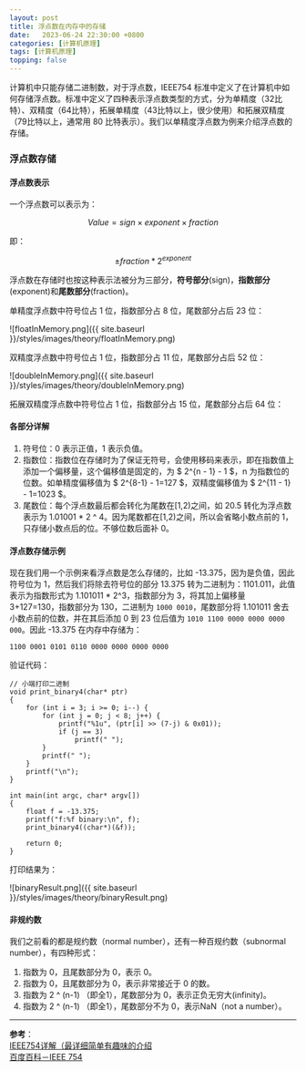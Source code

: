 ```yaml
---
layout: post
title: 浮点数在内存中的存储 
date:   2023-06-24 22:30:00 +0800
categories: [计算机原理]
tags: [计算机原理]
topping: false
---
```


计算机中只能存储二进制数，对于浮点数，IEEE754 标准中定义了在计算机中如何存储浮点数。标准中定义了四种表示浮点数类型的方式，分为单精度（32比特）、双精度（64比特），拓展单精度（43比特以上，很少使用）和拓展双精度（79比特以上，通常用 80 比特表示）。我们以单精度浮点数为例来介绍浮点数的存储。  

### 浮点数存储

#### 浮点数表示

一个浮点数可以表示为：  

$$ Value = sign \times exponent \times fraction $$  

即：  

$$ \pm  fraction * 2^{exponent} $$

浮点数在存储时也按这种表示法被分为三部分，**符号部分**(sign)，**指数部分**(exponent)和**尾数部分**(fraction)。  

单精度浮点数中符号位占 1 位，指数部分占 8 位，尾数部分占后 23 位：  

![floatInMemory.png]({{ site.baseurl }}/styles/images/theory/floatInMemory.png)  

双精度浮点数中符号位占 1 位，指数部分占 11 位，尾数部分占后 52 位：  

![doubleInMemory.png]({{ site.baseurl }}/styles/images/theory/doubleInMemory.png)  

拓展双精度浮点数中符号位占 1 位，指数部分占 15 位，尾数部分占后 64 位：  

#### 各部分详解

1. 符号位：0 表示正值，1 表示负值。  
2. 指数位：指数位在存储时为了保证无符号，会使用移码来表示，即在指数值上添加一个偏移量，这个偏移值是固定的，为 $ 2^{n - 1} - 1 $，n 为指数位的位数。如单精度偏移值为 $ 2^{8-1} - 1=127 $，双精度偏移值为 $ 2^{11 - 1} - 1=1023 $。
3. 尾数位：每个浮点数最后都会转化为尾数在[1,2)之间，如 20.5 转化为浮点数表示为 1.01001 * 2 ^ 4。因为尾数都在[1,2)之间，所以会省略小数点前的 1，只存储小数点后的位。不够位数后面补 0。  

#### 浮点数存储示例

现在我们用一个示例来看浮点数是怎么存储的，比如 -13.375，因为是负值，因此符号位为 1，然后我们将除去符号位的部分 13.375 转为二进制为：1101.011，此值表示为指数形式为 1.101011 * 2^3，指数部分为 3，将其加上偏移量 3+127=130，指数部分为 130，二进制为 `1000 0010`，尾数部分将 1.101011 舍去小数点前的位数，并在其后添加 0 到 23 位后值为 `1010 1100 0000 0000 0000 000`。因此 -13.375 在内存中存储为：  

```
1100 0001 0101 0110 0000 0000 0000 0000
```

验证代码：  

```
// 小端打印二进制
void print_binary4(char* ptr)
{
    for (int i = 3; i >= 0; i--) {
        for (int j = 0; j < 8; j++) {
            printf("%1u", (ptr[i] >> (7-j) & 0x01));
            if (j == 3)
                printf(" ");
        }
        printf(" ");
    }
    printf("\n");
}

int main(int argc, char* argv[])
{
    float f = -13.375;
    printf("f:%f binary:\n", f);
    print_binary4((char*)(&f));
    
    return 0;
}
```

打印结果为：  

![binaryResult.png]({{ site.baseurl }}/styles/images/theory/binaryResult.png)  

#### 非规约数

我们之前看的都是规约数（normal number），还有一种百规约数（subnormal number），有四种形式：  

1. 指数为 0，且尾数部分为 0，表示 0。  
2. 指数为 0，且尾数部分为 0，表示非常接近于 0 的数。  
3. 指数为 2 ^ (n-1) （即全1），尾数部分为 0，表示正负无穷大(infinity)。  
4. 指数为 2 ^ (n-1) （即全1），尾数部分不为 0，表示NaN（not a number）。  

---
**参考**：  
[IEEE754详解（最详细简单有趣味的介绍](https://blog.csdn.net/gao_zhennan/article/details/120717424)  
[百度百科－IEEE 754](https://baike.baidu.com/item/IEEE%20754/3869922?fr=aladdin)  

